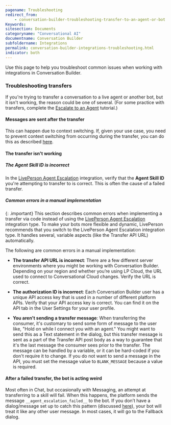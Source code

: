 ```yaml
---
pagename: Troubleshooting
redirect_from:
    - conversation-builder-troubleshooting-transfer-to-an-agent-or-bot.html
Keywords:
sitesection: Documents
categoryname: "Conversational AI"
documentname: Conversation Builder
subfoldername: Integrations
permalink: conversation-builder-integrations-troubleshooting.html
indicator: both
---
```


Use this page to help you troubleshoot common issues when working with integrations in Conversation Builder.

### Troubleshooting transfers

If you're trying to transfer a conversation to a live agent or another bot, but it isn't working, the reason could be one of several. (For some practice with transfers, complete the [Escalate to an Agent](tutorials-guides-getting-started-with-bot-building-escalate-to-an-agent.html) tutorial.)

#### Messages are sent after the transfer

This can happen due to context switching. If, given your use case, you need to prevent context switching from occurring during the transfer, you can do this as described [here](conversation-builder-dialogs-dialog-basics.html#preventing-context-switching).

#### The transfer isn't working

##### The Agent Skill ID is incorrect

In the [LivePerson Agent Escalation](conversation-builder-integrations-liveperson-agent-escalation-integrations.html) integration, verify that the **Agent Skill ID** you're attempting to transfer to is correct. This is often the cause of a failed transfer.

##### Common errors in a manual implementation

{: .important}
This section describes common errors when implementing a transfer via code instead of using the [LivePerson Agent Escalation](conversation-builder-integrations-liveperson-agent-escalation-integrations.html) integration type. To make your bots more flexible and dynamic, LivePerson recommends that you switch to the LivePerson Agent Escalation integration type. It handles several, variable aspects (like the Transfer API URL) automatically.

The following are common errors in a manual implementation:

* **The transfer API URL is incorrect**: There are a few different server environments where you might be working with Conversation Builder. Depending on your region and whether you’re using LP Cloud, the URL used to connect to Conversational Cloud changes. Verify the URL is correct.

* **The authorization ID is incorrect**: Each Conversation Builder user has a unique API access key that is used in a number of different platform APIs. Verify that your API access key is correct. You can find it on the API tab in the User Settings for your user profile.

* **You aren't sending a transfer message**: When transferring the consumer, it's customary to send some form of message to the user like, "Hold on while I connect you with an agent." You might want to send this as a Text statement in the dialog, but this transfer message is sent as a part of the Transfer API post body as a way to guarantee that it's the last message the consumer sees prior to the transfer. The message can be handled by a variable, or it can be hard-coded if you don't require it to change. If you do not want to send a message in the API, you must set the message value to `BLANK_MESSAGE` because a value is required.

#### After a failed transfer, the bot is acting weird

Most often in Chat, but occasionally with Messaging, an attempt at transferring to a skill will fail. When this happens, the platform sends the message `__agent_escalation_failed__` to the bot. If you don’t have a dialog/message set up to catch this pattern (discussed [here](conversation-builder-integrations-liveperson-agent-escalation-integrations.html#best-practices)), your bot will treat it like any other user message. In most cases, it will go to the Fallback dialog.
